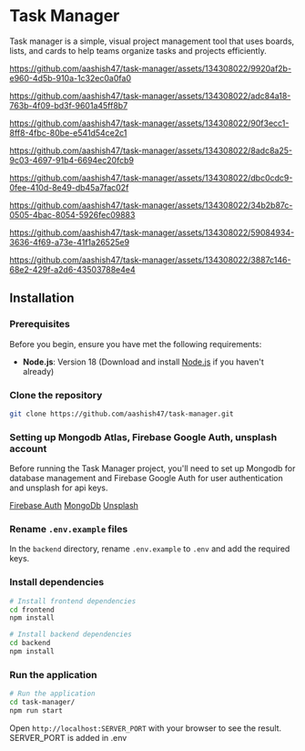# Task Manager

Task manager is a simple, visual project management tool that uses boards, lists, and cards to help teams organize tasks and projects efficiently.

https://github.com/aashish47/task-manager/assets/134308022/9920af2b-e960-4d5b-910a-1c32ec0a0fa0

https://github.com/aashish47/task-manager/assets/134308022/adc84a18-763b-4f09-bd3f-9601a45ff8b7

https://github.com/aashish47/task-manager/assets/134308022/90f3ecc1-8ff8-4fbc-80be-e541d54ce2c1

https://github.com/aashish47/task-manager/assets/134308022/8adc8a25-9c03-4697-91b4-6694ec20fcb9

https://github.com/aashish47/task-manager/assets/134308022/dbc0cdc9-0fee-410d-8e49-db45a7fac02f

https://github.com/aashish47/task-manager/assets/134308022/34b2b87c-0505-4bac-8054-5926fec09883

https://github.com/aashish47/task-manager/assets/134308022/59084934-3636-4f69-a73e-41f1a26525e9

https://github.com/aashish47/task-manager/assets/134308022/3887c146-68e2-429f-a2d6-43503788e4e4

## Installation

### Prerequisites

Before you begin, ensure you have met the following requirements:

- **Node.js**: Version 18 (Download and install [Node.js](https://nodejs.org/) if you haven't already)

### Clone the repository

```bash
git clone https://github.com/aashish47/task-manager.git
```

### Setting up Mongodb Atlas, Firebase Google Auth, unsplash account 

Before running the Task Manager project, you'll need to set up Mongodb for database management and Firebase Google Auth for user authentication and unsplash for api keys.

[Firebase Auth](https://firebase.google.com/docs/auth)
[MongoDb](https://www.mongodb.com/atlas)
[Unsplash](https://unsplash.com/developers)

### Rename `.env.example` files

In the `backend` directory, rename `.env.example` to `.env` and add the required keys.

### Install dependencies

```bash
# Install frontend dependencies
cd frontend
npm install

```

```bash
# Install backend dependencies
cd backend
npm install

```

### Run the application

```bash
# Run the application
cd task-manager/
npm run start
```

Open `http://localhost:SERVER_PORT` with your browser to see the result.
SERVER_PORT is added in .env















